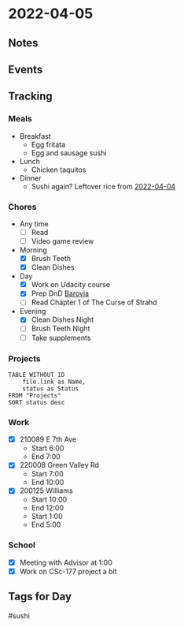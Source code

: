 # 2022-04-05
## Notes

## Events

## Tracking
### Meals
- Breakfast
	- Egg fritata
	- Egg and sausage sushi
- Lunch
	- Chicken taquitos
- Dinner
	- Sushi again? Leftover rice from [2022-04-04](2022-04-04.md)

### Chores
- Any time
	- [ ] Read
	- [ ] Video game review
- Morning
	- [x] Brush Teeth
	- [x] Clean Dishes
- Day
	- [x] Work on Udacity course
	- [x] Prep DnD [Barovia](../DnD/CurseOfStrahd/Barovia/Barovia.md)
	- [ ] Read Chapter 1 of The Curse of Strahd
- Evening
	- [x] Clean Dishes Night
	- [ ] Brush Teeth Night
	- [ ] Take supplements

### Projects
```dataview
TABLE WITHOUT ID
	file.link as Name,
	status as Status
FROM "Projects"
SORT status desc
```

### Work
- [x] 210089 E 7th Ave
	- Start 6:00
	- End 7:00
- [x] 220008 Green Valley Rd
	- Start 7:00
	- End 10:00
- [x] 200125 Williams
	- Start 10:00
	- End 12:00
	- Start 1:00
	- End 5:00

### School
- [x] Meeting with Advisor at 1:00
- [x] Work on CSc-177 project a bit

## Tags for Day
#sushi